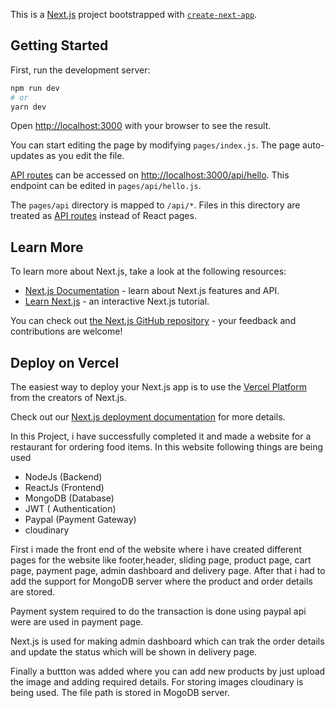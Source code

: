 This is a [Next.js](https://nextjs.org/) project bootstrapped with [`create-next-app`](https://github.com/vercel/next.js/tree/canary/packages/create-next-app).

## Getting Started

First, run the development server:

```bash
npm run dev
# or
yarn dev
```

Open [http://localhost:3000](http://localhost:3000) with your browser to see the result.

You can start editing the page by modifying `pages/index.js`. The page auto-updates as you edit the file.

[API routes](https://nextjs.org/docs/api-routes/introduction) can be accessed on [http://localhost:3000/api/hello](http://localhost:3000/api/hello). This endpoint can be edited in `pages/api/hello.js`.

The `pages/api` directory is mapped to `/api/*`. Files in this directory are treated as [API routes](https://nextjs.org/docs/api-routes/introduction) instead of React pages.

## Learn More

To learn more about Next.js, take a look at the following resources:

- [Next.js Documentation](https://nextjs.org/docs) - learn about Next.js features and API.
- [Learn Next.js](https://nextjs.org/learn) - an interactive Next.js tutorial.

You can check out [the Next.js GitHub repository](https://github.com/vercel/next.js/) - your feedback and contributions are welcome!

## Deploy on Vercel

The easiest way to deploy your Next.js app is to use the [Vercel Platform](https://vercel.com/new?utm_medium=default-template&filter=next.js&utm_source=create-next-app&utm_campaign=create-next-app-readme) from the creators of Next.js.

Check out our [Next.js deployment documentation](https://nextjs.org/docs/deployment) for more details.

In this Project, i have successfully completed it and made a website for a restaurant
for ordering food items.
In this website following things are being used

- NodeJs (Backend)
- ReactJs (Frontend)
- MongoDB (Database)
- JWT ( Authentication)
- Paypal (Payment Gateway)
- cloudinary

First i made the front end of the website where i have created different pages for the website like
footer,header, sliding page, product page, cart page, payment page, admin dashboard and delivery page.
After that i had to add the support for MongoDB server where the product and
order details are stored.

Payment system required to do the transaction is done using paypal api were are used in payment page.

Next.js is used for making admin dashboard which can trak the order details
and update the status which will be shown in delivery page.

Finally a buttton was added where you can add new products by just upload
the image and adding required details. For storing images cloudinary is being used.
The file path is stored in MogoDB server.
